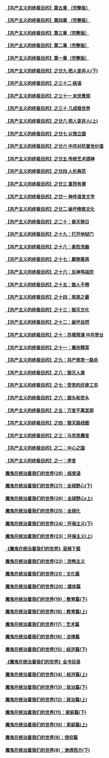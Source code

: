 #### [【共产主义的终极目的】第五章 （完整版）](../pages/nsc422/n11428912.md?t=08132148) 

#### [【共产主义的终极目的】第四章 （完整版）](../pages/nsc422/n11428907.md?t=08132148) 

#### [【共产主义的终极目的】第三章（完整版）](../pages/nsc422/n11428848.md?t=08132148) 

#### [【共产主义的终极目的】第二章（完整版）](../pages/nsc422/n11428831.md?t=08132148) 

#### [【共产主义的终极目的】第一章（完整版）](../pages/nsc422/n11417651.md?t=08132148) 

#### [【共产主义的终极目的】之廿九 把人变非人(下)](../pages/nsc422/n11344140.md?t=08132148) 

#### [【共产主义的终极目的】之三十二 结语](../pages/nsc422/n11360535.md?t=08132148) 

#### [【共产主义的终极目的】之三十一 末世景观](../pages/nsc422/n11351129.md?t=08132148) 

#### [【共产主义的终极目的】之三十 几成狼世界](../pages/nsc422/n11348280.md?t=08132148) 

#### [【共产主义的终极目的】之廿八 把人变非人(上)](../pages/nsc422/n11340492.md?t=08132148) 

#### [【共产主义的终极目的】之廿七 以恨立国](../pages/nsc422/n11336944.md?t=08132148) 

#### [【共产主义的终极目的】之廿六 中共对抗普世价值](../pages/nsc422/n11324785.md?t=08132148) 

#### [【共产主义的终极目的】之廿五 传统艺术颂神](../pages/nsc422/n11296396.md?t=08132148) 

#### [【共产主义的终极目的】之廿四 人伦典范](../pages/nsc422/n11296397.md?t=08132148) 

#### [【共产主义的终极目的】之廿三 富而有德](../pages/nsc422/n11283598.md?t=08132148) 

#### [【共产主义的终极目的】之廿一 神传语言文字](../pages/nsc422/n11263265.md?t=08132148) 

#### [【共产主义的终极目的】之廿二 破坏修炼文化](../pages/nsc422/n11245728.md?t=08132148) 

#### [【共产主义的终极目的】之二十：偷天换日](../pages/nsc422/n11238846.md?t=08132148) 

#### [【共产主义的终极目的】之十九：打开地狱门](../pages/nsc422/n11206376.md?t=08132148) 

#### [【共产主义的终极目的】之十八：柔性洗脑](../pages/nsc422/n11199994.md?t=08132148) 

#### [【共产主义的终极目的】之十七：颠倒善恶](../pages/nsc422/n11179782.md?t=08132148) 

#### [【共产主义的终极目的】之十六：反神骂祖宗](../pages/nsc422/n11166798.md?t=08132148) 

#### [【共产主义的终极目的】之十五：毁人不倦](../pages/nsc422/n11166792.md?t=08132148) 

#### [【共产主义的终极目的】之十四：邪恶之最](../pages/nsc422/n11150249.md?t=08132148) 

#### [【共产主义的终极目的】之十三：毁灭文化](../pages/nsc422/n11135227.md?t=08132148) 

#### [【共产主义的终极目的】之十二：破坏自然](../pages/nsc422/n11135214.md?t=08132148) 

#### [【共产主义的终极目的】之十：苏俄预演 中共登台](../pages/nsc422/n11118424.md?t=08132148) 

#### [【共产主义的终极目的】之十一：屠杀精英](../pages/nsc422/n11118442.md?t=08132148) 

#### [【共产主义的终极目的】之九：共产邪灵一路杀](../pages/nsc422/n11114139.md?t=08132148) 

#### [【共产主义的终极目的】之八：毁灭人类](../pages/nsc422/n11108503.md?t=08132148) 

#### [【共产主义的终极目的】之七：受苦的还是工农](../pages/nsc422/n11101809.md?t=08132148) 

#### [【共产主义的终极目的】之六：甜头和苦头](../pages/nsc422/n11096971.md?t=08132148) 

#### [【共产主义的终极目的】之五：万变不离其邪](../pages/nsc422/n11091285.md?t=08132148) 

#### [【共产主义的终极目的】之四：毁灭路线图](../pages/nsc422/n11086284.md?t=08132148) 

#### [【共产主义的终极目的】之三：马克思魔变](../pages/nsc422/n11061941.md?t=08132148) 

#### [【共产主义的终极目的】之二：中心之国](../pages/nsc422/n11047728.md?t=08132148) 

#### [【共产主义的终极目的】之一：序言](../pages/nsc422/n11086077.md?t=08132148) 

#### [魔鬼在统治着我们的世界(28)：结束语](../pages/nsc422/n10936246.md?t=08132148) 

#### [魔鬼在统治着我们的世界(27)：全球野心(下)](../pages/nsc422/n10928319.md?t=08132148) 

#### [魔鬼在统治着我们的世界(26)：全球野心(上)](../pages/nsc422/n10900318.md?t=08132148) 

#### [魔鬼在统治着我们的世界(25)：全球化](../pages/nsc422/n10788205.md?t=08132148) 

#### [魔鬼在统治着我们的世界(24)：环保主义(下)](../pages/nsc422/n10695307.md?t=08132148) 

#### [魔鬼在统治着我们的世界(23)：环保主义(上)](../pages/nsc422/n10688613.md?t=08132148) 

#### [《魔鬼在统治着我们的世界》音频下载](../pages/nsc422/n10635553.md?t=08132148) 

#### [魔鬼在统治着我们的世界(22)：恐怖主义](../pages/nsc422/n10614727.md?t=08132148) 

#### [魔鬼在统治着我们的世界(21)：文化篇](../pages/nsc422/n10597706.md?t=08132148) 

#### [魔鬼在统治着我们的世界(20)：媒体篇](../pages/nsc422/n10586579.md?t=08132148) 

#### [魔鬼在统治着我们的世界(19)：教育篇(下)](../pages/nsc422/n10564808.md?t=08132148) 

#### [魔鬼在统治着我们的世界(18)：教育篇(上)](../pages/nsc422/n10526970.md?t=08132148) 

#### [魔鬼在统治着我们的世界(17)：艺术篇](../pages/nsc422/n10499093.md?t=08132148) 

#### [魔鬼在统治着我们的世界(16)：法律篇](../pages/nsc422/n10485969.md?t=08132148) 

#### [魔鬼在统治着我们的世界(15)：经济篇(下)](../pages/nsc422/n10469975.md?t=08132148) 

#### [《魔鬼在统治着我们的世界》全书目录](../pages/nsc422/n10464261.md?t=08132148) 

#### [魔鬼在统治着我们的世界(14)：经济篇(上)](../pages/nsc422/n10457370.md?t=08132148) 

#### [魔鬼在统治着我们的世界(13)：政治篇(下)](../pages/nsc422/n10448270.md?t=08132148) 

#### [魔鬼在统治着我们的世界(12)：政治篇(上)](../pages/nsc422/n10444576.md?t=08132148) 

#### [魔鬼在统治着我们的世界(11)：家庭篇(下)](../pages/nsc422/n10440961.md?t=08132148) 

#### [魔鬼在统治着我们的世界(10)：家庭篇(上)](../pages/nsc422/n10435448.md?t=08132148) 

#### [魔鬼在统治着我们的世界(9)：信仰篇](../pages/nsc422/n10432159.md?t=08132148) 

#### [魔鬼在统治着我们的世界(8)：渗透西方(下)](../pages/nsc422/n10429603.md?t=08132148) 

